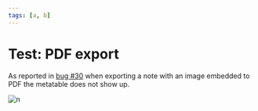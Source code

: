 ```yaml
---
tags: [a, b]
---
```

# Test: PDF export

As reported in [bug #30](https://github.com/arnau/obsidian-metatable/issues/30) when exporting a note with an image embedded to PDF the metatable does not show up.

![n](screenshots/null_settings.png)
